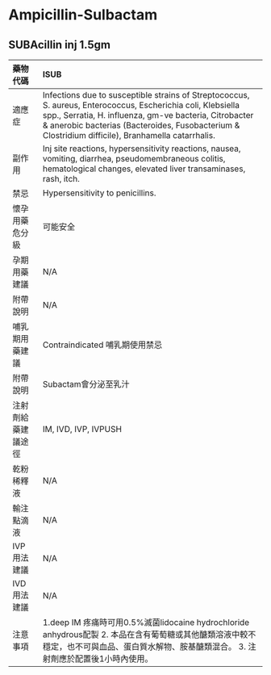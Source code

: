 # Ampicillin-Sulbactam

## SUBAcillin inj 1.5gm

| 藥物代碼 | ISUB |
| :--- | :--- |
| 適應症 | Infections due to susceptible strains of Streptococcus, S. aureus, Enterococcus, Escherichia coli, Klebsiella spp., Serratia, H. influenza, gm-ve bacteria, Citrobacter & anerobic bacterias \(Bacteroides, Fusobacterium & Clostridium difficile\), Branhamella catarrhalis. |
| 副作用 | Inj site reactions, hypersensitivity reactions, nausea, vomiting, diarrhea, pseudomembraneous colitis, hematological changes, elevated liver transaminases, rash, itch. |
| 禁忌 | Hypersensitivity to penicillins. |
| 懷孕用藥危分級 | 可能安全 |
| 孕期用藥建議 | N/A |
| 附帶說明 | N/A |
| 哺乳期用藥建議 | Contraindicated 哺乳期使用禁忌 |
| 附帶說明 | Subactam會分泌至乳汁 |
| 注射劑給藥建議途徑 | IM, IVD, IVP, IVPUSH |
| 乾粉稀釋液 | N/A |
| 輸注點滴液 | N/A |
| IVP 用法建議 | N/A |
| IVD 用法建議 | N/A |
| 注意事項 | 1.deep IM 疼痛時可用0.5%滅菌lidocaine hydrochloride anhydrous配製 2. 本品在含有葡萄糖或其他醣類溶液中較不穩定，也不可與血品、蛋白質水解物、胺基醣類混合。 3. 注射劑應於配置後1小時內使用。 |

